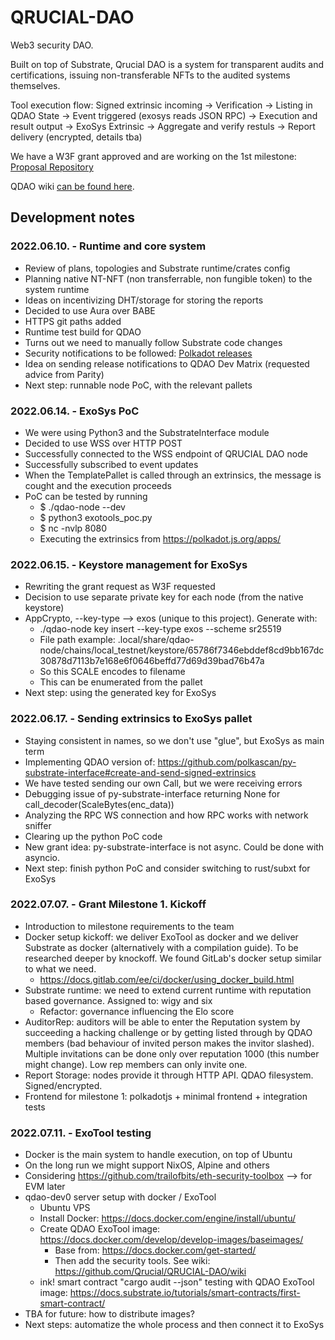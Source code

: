 # QRUCIAL-DAO
Web3 security DAO. 

Built on top of Substrate, Qrucial DAO is a system for transparent audits and certifications, issuing non-transferable NFTs to the audited systems themselves.

Tool execution flow: Signed extrinsic incoming -> Verification -> Listing in QDAO State -> Event triggered (exosys reads JSON RPC) -> Execution and result output -> ExoSys Extrinsic -> Aggregate and verify restuls -> Report delivery (encrypted, details tba)

We have a W3F grant approved and are working on the 1st milestone: [Proposal Repository](https://github.com/smilingSix/Grants-Program)

QDAO wiki [can be found here](https://github.com/Qrucial/QRUCIAL-DAO/wiki).


## Development notes

### 2022.06.10. - Runtime and core system
- Review of plans, topologies and Substrate runtime/crates config
- Planning native NT-NFT (non transferrable, non fungible token) to the system runtime
- Ideas on incentivizing DHT/storage for storing the reports
- Decided to use Aura over BABE
- HTTPS git paths added
- Runtime test build for QDAO
- Turns out we need to manually follow Substrate code changes
- Security notifications to be followed: [Polkadot releases](https://github.com/paritytech/polkadot/releases)
- Idea on sending release notifications to QDAO Dev Matrix (requested advice from Parity)
- Next step: runnable node PoC, with the relevant pallets

### 2022.06.14. - ExoSys PoC
- We were using Python3 and the SubstrateInterface module
- Decided to use WSS over HTTP POST
- Successfully connected to the WSS endpoint of QRUCIAL DAO node
- Successfully subscribed to event updates
- When the TemplatePallet is called through an extrinsics, the message is cought and the execution proceeds
- PoC can be tested by running
  - $ ./qdao-node --dev
  - $ python3 exotools_poc.py
  - $ nc -nvlp 8080
  - Executing the extrinsics from https://polkadot.js.org/apps/

### 2022.06.15. - Keystore management for ExoSys
- Rewriting the grant request as W3F requested
- Decision to use separate private key for each node (from the native keystore)
- AppCrypto, --key-type --> exos (unique to this project). Generate with:
    - ./qdao-node key insert --key-type exos --scheme sr25519
    - File path example: .local/share/qdao-node/chains/local_testnet/keystore/65786f7346ebddef8cd9bb167dc30878d7113b7e168e6f0646beffd77d69d39bad76b47a
    - So this SCALE encodes to filename
    - This can be enumerated from the pallet
- Next step: using the generated key for ExoSys

### 2022.06.17. - Sending extrinsics to ExoSys pallet
- Staying consistent in names, so we don't use "glue", but ExoSys as main term
- Implementing QDAO version of: https://github.com/polkascan/py-substrate-interface#create-and-send-signed-extrinsics
- We have tested sending our own Call, but we were receiving errors
- Debugging issue of py-substrate-interface returning None for call_decoder(ScaleBytes(enc_data))
- Analyzing the RPC WS connection and how RPC works with network sniffer
- Clearing up the python PoC code
- New grant idea: py-substrate-interface is not async. Could be done with asyncio.
- Next step: finish python PoC and consider switching to rust/subxt for ExoSys

### 2022.07.07. - Grant Milestone 1. Kickoff
- Introduction to milestone requirements to the team
- Docker setup kickoff: we deliver ExoTool as docker and we deliver Substrate as docker (alternatively with a compilation guide). To be researched deeper by knockoff. We found GitLab's docker setup similar to what we need.
    - https://docs.gitlab.com/ee/ci/docker/using_docker_build.html
- Substrate runtime: we need to extend current runtime with reputation based governance. Assigned to: wigy and six 
    - Refactor: governance influencing the Elo score
- AuditorRep: auditors will be able to enter the Reputation system by succeeding a hacking challenge or by getting listed through by QDAO members (bad behaviour of invited person makes the invitor slashed). Multiple invitations can be done only over reputation 1000 (this number might change). Low rep members can only invite one. 
- Report Storage: nodes provide it through HTTP API. QDAO filesystem. Signed/encrypted.
- Frontend for milestone 1: polkadotjs + minimal frontend + integration tests

### 2022.07.11. - ExoTool testing
- Docker is the main system to handle execution, on top of Ubuntu
- On the long run we might support NixOS, Alpine and others
- Considering https://github.com/trailofbits/eth-security-toolbox --> for EVM later
- qdao-dev0 server setup with docker / ExoTool
    - Ubuntu VPS
    - Install Docker: https://docs.docker.com/engine/install/ubuntu/
    - Create QDAO ExoTool image: https://docs.docker.com/develop/develop-images/baseimages/
        - Base from: https://docs.docker.com/get-started/
        - Then add the security tools. See wiki: https://github.com/Qrucial/QRUCIAL-DAO/wiki
    - ink! smart contract "cargo audit --json" testing with QDAO ExoTool image: https://docs.substrate.io/tutorials/smart-contracts/first-smart-contract/
- TBA for future: how to distribute images?
- Next steps: automatize the whole process and then connect it to ExoSys
